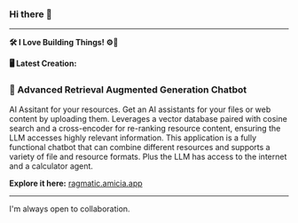 ### Hi there 👋

---

**🛠️ I Love Building Things! ⚙️🔧**

**🖥️ Latest Creation:**

### 🌟 Advanced Retrieval Augmented Generation Chatbot

AI Assitant for your resources. Get an AI assistants for your files or web content by uploading them. 
Leverages a vector database paired with cosine search and a cross-encoder for re-ranking resource content, ensuring the LLM accesses highly relevant information. This application is a fully functional chatbot that can combine different resources and supports a variety of file and resource formats.
Plus the LLM has access to the internet and a calculator agent. 

**Explore it here:** [ragmatic.amicia.app](https://ragmatic.amicia.app/)

---

I'm always open to collaboration.

<!--
**Tarun-Elango/Tarun-Elango** is a ✨ _special_ ✨ repository because its `README.md` (this file) appears on your GitHub profile.

Here are some ideas to get you started:

- 🔭 I’m currently working on ...
- 🌱 I’m currently learning ...
- 👯 I’m looking to collaborate on ...
- 🤔 I’m looking for help with ...
- 💬 Ask me about ...
- 📫 How to reach me: ...
- 😄 Pronouns: ...
- ⚡ Fun fact: ...
-->
